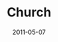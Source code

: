 ---
layout: message
category: message
series: "The Story"
title: "Church"
date: 2011-05-07
audio-description: "Brian Tome talks about the role of the Church in God's story."
audio: "http://s3.amazonaws.com/crossroadsaudiomessages/thestory07.mp3"
audio-title: "Church"
audio-duration: "50&#58;05"
program-description: "The Story&#58; Church Program"
program: "http://www.crossroads.net/players/media/hq/05_07-08_11Program.pdf"
program-title: "Church"
video-description: "Brian Tome talks about the role of the Church in God's story."
video-title: "Church"
video: "https://s3.amazonaws.com/crossroadsvideomessages/thestory07.mp4"
video-poster: "https://www.crossroads.net/uploadedfiles/thestory07_still.jpg"
---